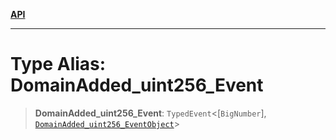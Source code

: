 [**API**](../../../README.md)

***

# Type Alias: DomainAdded\_uint256\_Event

> **DomainAdded\_uint256\_Event**: `TypedEvent`\<\[`BigNumber`\], [`DomainAdded_uint256_EventObject`](../interfaces/DomainAdded_uint256_EventObject.md)\>
